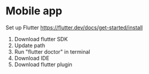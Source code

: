 # Mobile app


Set up Flutter https://flutter.dev/docs/get-started/install
1. Download flutter SDK
2. Update path
3. Run "flutter doctor" in terminal
4. Download IDE
5. Download flutter plugin
